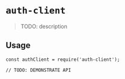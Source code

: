 # `auth-client`

> TODO: description

## Usage

```
const authClient = require('auth-client');

// TODO: DEMONSTRATE API
```
